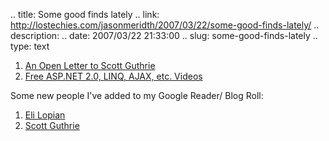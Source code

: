 .. title: Some good finds lately
.. link: http://lostechies.com/jasonmeridth/2007/03/22/some-good-finds-lately/
.. description: 
.. date: 2007/03/22 21:33:00
.. slug: some-good-finds-lately
.. type: text


1. [An Open Letter to Scott Guthrie](http://elegantcode.com/?p=539)
  2. [Free ASP.NET 2.0, LINQ, AJAX, etc. Videos](http://www.asp.net/learn/videos/default.aspx?tabid=63)
  
Some new people I've added to my Google Reader/ Blog Roll:  


  1. [Eli Lopian](http://www.elilopian.com/)
  2. [Scott Guthrie](http://weblogs.asp.net/scottgu/)